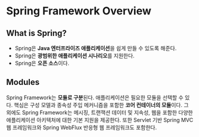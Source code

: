 # Spring Framework Overview
## What is Spring?
* Spring은 **Java 엔터프라이즈 애플리케이션**을 쉽게 만들 수 있도록 해준다.
* Spring은 **광범위한 애플리케이션 시나리오**를 지원한다.
* Spring은 **오픈 소스**이다.
## Modules
Spring Framework는 **모듈로 구분**된다. 애플리케이션은 필요한 모듈을 선택할 수 있다. 핵심은 구성 모델과 종속성 주입 메커니즘을 포함한 **코어 컨테이너의 모듈**이다. 그 외에도 Spring Framework는 메시징, 트랜잭션 데이터 및 지속성, 웹을 포함한 다양한 애플리케이션 아키텍처에 대한 기본 지원을 제공한다. 또한 Servlet 기반 Spring MVC 웹 프레임워크와 Spring WebFlux 반응형 웹 프레임워크도 포함한다.